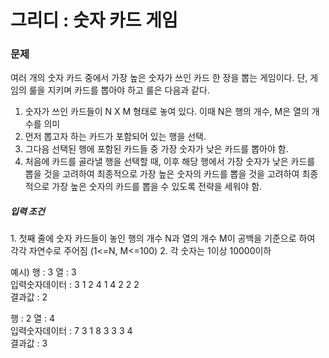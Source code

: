 <h1>그리디 : 숫자 카드 게임</h1>

<h3>문제</h3>
여러 개의 숫자 카드 중에서 가장 높은 숫자가 쓰인 카드 한 장을 뽑는 게임이다.
단, 게임의 룰을 지키며 카드를 뽑아야 하고 룰은 다음과 같다.

1. 숫자가 쓰인 카드들이 N X M 형태로 놓여 있다. 이때 N은 행의 개수, M은 열의 개수를 의미
2. 먼저 뽑고자 하는 카드가 포함되어 있는 행을 선택.
3. 그다음 선택된 행에 포함된 카드들 중 가장 숫자가 낮은 카드를 뽑아야 함.
4. 처음에 카드를 골라낼 행을 선택할 때, 이후 해당 행에서 가장 숫자가 낮은 카드를 뽑을 것을 고려하여 최종적으로 가장 높은 숫자의 카드를 뽑을 것을 고려하여 최종적으로 가장 높은 숫자의 카드를 뽑을 수 있도록 전략을 세워야 함.


<H5>입력 조건</h5>
1. 첫째 줄에 숫자 카드들이 놓인 행의 개수 N과 열의 개수 M이 공백을 기준으로 하여 각각 자연수로 주어짐 (1<=N, M<=100)
2. 각 숫자는 1이상 10000이하

예시)
행 : 3 열 : 3 <BR>
입력숫자데이터 : 3 1 2 4 1 4 2 2 2 <BR>
결과값 : 2
  
행 : 2 열 : 4 <BR>
입력숫자데이터 : 7 3 1 8 3 3 3 4 <BR>
결과값 : 3
